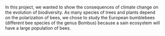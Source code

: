 
In this project, we wanted to show the consequences of climate change on the evolution of biodiversity. As many species of trees and plants depend on the polarization of bees, we chose to study the European bumblebees (different bee species of the genus Bombus) because a sain ecosystem will have a large population of bees.
